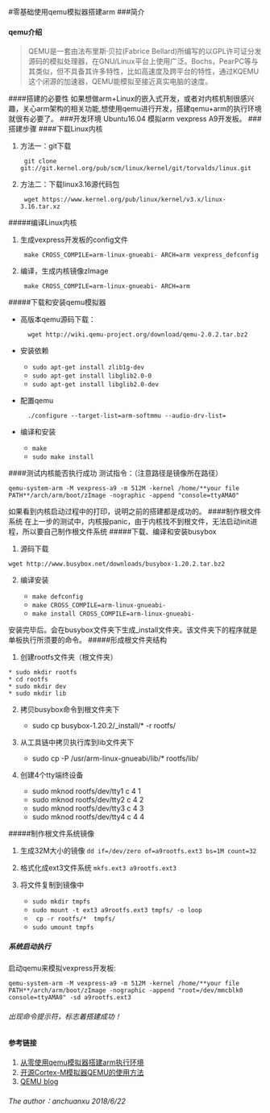 #零基础使用qemu模拟器搭建arm
###简介
#### qemu介绍
>QEMU是一套由法布里斯·贝拉(Fabrice Bellard)所编写的以GPL许可证分发源码的模拟处理器，在GNU/Linux平台上使用广泛。Bochs，PearPC等与其类似，但不具备其许多特性，比如高速度及跨平台的特性，通过KQEMU这个闭源的加速器，QEMU能模拟至接近真实电脑的速度。

####搭建的必要性
如果想做arm+Linux的嵌入式开发，或者对内核机制很感兴趣，关心arm架构的相关功能,想使用qemu进行开发，搭建qemu+arm的执行环境就很有必要了。
###开发环境
Ubuntu16.04 模拟arm vexpress A9开发板。
###搭建步骤
####下载Linux内核
1. 方法一：git下载

		git clone git://git.kernel.org/pub/scm/linux/kernel/git/torvalds/linux.git

2. 方法二：下载linux3.16源代码包

		wget https://www.kernel.org/pub/linux/kernel/v3.x/linux-3.16.tar.xz
		
#####编译Linux内核
1. 生成vexpress开发板的config文件

		make CROSS_COMPILE=arm-linux-gnueabi- ARCH=arm vexpress_defconfig
		
2. 编译，生成内核镜像zImage

		make CROSS_COMPILE=arm-linux-gnueabi- ARCH=arm
		
#####下载和安装qemu模拟器
* 高版本qemu源码下载：

		wget http://wiki.qemu-project.org/download/qemu-2.0.2.tar.bz2
		
* 安装依赖
	* `sudo apt-get install zlib1g-dev`
	* `sudo apt-get install libglib2.0-0`
	* `sudo apt-get install libglib2.0-dev`
	
* 配置qemu

		./configure --target-list=arm-softmmu --audio-drv-list=
		
* 编译和安装
	* `make`
	* `sudo make install`
	
####测试内核能否执行成功
测试指令：（注意路径是镜像所在路径）

`qemu-system-arm -M vexpress-a9 -m 512M -kernel /home/**your file PATH**/arch/arm/boot/zImage -nographic -append "console=ttyAMA0"`

如果看到内核启动过程中的打印，说明之前的搭建都是成功的。
####制作根文件系统
在上一步的测试中，内核报panic，由于内核找不到根文件，无法启动init进程，所以要自己制作根文件系统
#####下载、编译和安装busybox
1. 源码下载

`wget http://www.busybox.net/downloads/busybox-1.20.2.tar.bz2`

2. 编译安装

	* `make defconfig`
	* `make CROSS_COMPILE=arm-linux-gnueabi-`
	* `make install CROSS_COMPILE=arm-linux-gnueabi-`
	
安装完毕后。会在busybox文件夹下生成_install文件夹。该文件夹下的程序就是单板执行所须要的命令。
#####形成根文件夹结构
1.   创建rootfs文件夹（根文件夹）

	* sudo mkdir rootfs
	* cd rootfs
	* sudo mkdir dev
	* sudo mkdir lib
	
2.  拷贝busybox命令到根文件夹下

	* sudo cp busybox-1.20.2/_install/* -r rootfs/
	
3. 从工具链中拷贝执行库到lib文件夹下

	* sudo cp -P /usr/arm-linux-gnueabi/lib/* rootfs/lib/
	
4. 创建4个tty端终设备

	* sudo mknod rootfs/dev/tty1 c 4 1
	* sudo mknod rootfs/dev/tty2 c 4 2
	* sudo mknod rootfs/dev/tty3 c 4 3
	* sudo mknod rootfs/dev/tty4 c 4 4
	
#####制作根文件系统镜像
1. 生成32M大小的镜像
`dd if=/dev/zero of=a9rootfs.ext3 bs=1M count=32`
2. 格式化成ext3文件系统
`mkfs.ext3 a9rootfs.ext3`
3. 将文件复制到镜像中

	* `sudo mkdir tmpfs`
	* `sudo mount -t ext3 a9rootfs.ext3 tmpfs/ -o loop`
	* ` cp -r rootfs/*  tmpfs/`
	* `sudo umount tmpfs`
	
##### 系统启动执行
启动qemu来模拟vexpress开发板:

`qemu-system-arm -M vexpress-a9 -m 512M -kernel /home/**your file PATH**/arch/arm/boot/zImage -nographic -append "root=/dev/mmcblk0  console=ttyAMA0" -sd a9rootfs.ext3`

###### 出现命令提示符，标志着搭建成功！

#### 参考链接
1. [从零使用qemu模拟器搭建arm执行环境](https://www.cnblogs.com/mfmdaoyou/p/6934098.html)
2. [开源Cortex-M模拟器QEMU的使用方法](https://blog.csdn.net/zoomdy/article/details/50582557)
3. [QEMU blog](https://abiaog.github.io/blog/2017/01/18/QEMU.html)

###### The author：anchuanxu 2018/6/22
	